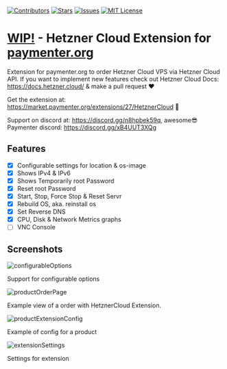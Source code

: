 [![Contributors][contributors-shield]][contributors-url]
[![Stars][stars-shield]][stars-url]
[![Issues][issues-shield]][issues-url]
[![MIT License][license-shield]][license-url]

# <u>WIP!</u> - Hetzner Cloud Extension for [paymenter.org](https://github.com/Paymenter/Paymenter)
Extension for paymenter.org to order Hetzner Cloud VPS via Hetzner Cloud API.
If you want to implement new features check out Hetzner Cloud Docs: https://docs.hetzner.cloud/ & make a pull request ❤️

Get the extension at: https://market.paymenter.org/extensions/27/HetznerCloud 🎉

Support on discord at: https://discord.gg/n8hpbek59q, awesome😎 Paymenter discord: https://discord.gg/xB4UUT3XQg

## Features
- [x] Configurable settings for location & os-image
- [x] Shows IPv4 & IPv6
- [x] Shows Temporarily root Password
- [x] Reset root Password
- [x] Start, Stop, Force Stop & Reset Servr
- [x] Rebuild OS, aka. reinstall os
- [x] Set Reverse DNS
- [x] CPU, Disk & Network Metrics graphs
- [ ] VNC Console

## Screenshots
![configurableOptions](https://github.com/ha1fdan/HetznerCloudExtension/assets/41484873/dce5fa4d-dda2-45e3-810e-cb4dc1ab20e5)
<p>Support for configurable options</p>

![productOrderPage](https://github.com/ha1fdan/HetznerCloudExtension/assets/41484873/4103cfc6-589b-42f2-90b0-235e5334bedb)
<p>Example view of a order with HetznerCloud Extension.</p>

![productExtensionConfig](https://github.com/ha1fdan/HetznerCloudExtension/assets/41484873/ed1af0fa-cd2a-4e39-98bc-9aeb0e3c4722)
<p>Example of config for a product</p>

![extensionSettings](https://github.com/ha1fdan/HetznerCloudExtension/assets/41484873/c93c1595-b71b-4a8d-ad9e-b3e507b7534a)
<p>Settings for extension</p>


[contributors-shield]: https://img.shields.io/github/contributors/ha1fdan/HetznerCloudExtension.svg?style=for-the-badge
[contributors-url]: https://github.com/ha1fdan/HetznerCloudExtension/graphs/contributors
[stars-shield]: https://img.shields.io/github/stars/ha1fdan/HetznerCloudExtension.svg?style=for-the-badge
[stars-url]: https://github.com/ha1fdan/HetznerCloudExtension/stargazers
[issues-shield]: https://img.shields.io/github/issues/ha1fdan/HetznerCloudExtension.svg?style=for-the-badge
[issues-url]: https://github.com/ha1fdan/HetznerCloudExtension/issues
[license-shield]: https://img.shields.io/github/license/ha1fdan/HetznerCloudExtension.svg?style=for-the-badge
[license-url]: https://github.com/ha1fdan/HetznerCloudExtension/blob/master/LICENSE
